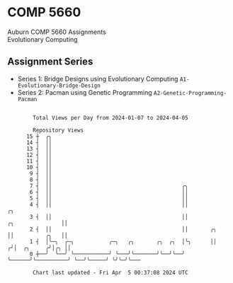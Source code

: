 # COMP 5660
Auburn COMP 5660 Assignments  
Evolutionary Computing

## Assignment Series
- Series 1: Bridge Designs using Evolutionary Computing `A1-Evolutionary-Bridge-Design`
- Series 2: Pacman using Genetic Programming `A2-Genetic-Programming-Pacman`

```

        Total Views per Day from 2024-01-07 to 2024-04-05

        Repository Views
      15 ┼  ╭╮
      14 ┤  ││
      13 ┤  ││
      12 ┤  ││
      11 ┤  ││
      10 ┤  ││
       9 ┤  ││
       8 ┤  ││
       7 ┤  ││                                         ╭╮
       6 ┤  ││                                         ││
       5 ┤  ││                                         ││
       4 ┤  ││                                         ││                                     ╭╮
       3 ┤  ││                                         ││                    ╭╮               ││
       2 ┤  ││                                         ││       ╭╮           ││          ╭╮   ││
       1 ┤  │╰─╮  ╭─╮           ╭─╮   ╭╮       ╭╮  ╭╮  │╰╮      ││          ╭╯│  ╭╮     ╭╯│╭╮ ││
       0 ┼──╯  ╰──╯ ╰───────────╯ ╰───╯╰───────╯╰──╯╰──╯ ╰──────╯╰──────────╯ ╰──╯╰─────╯ ╰╯╰─╯╰───

        Chart last updated - Fri Apr  5 00:37:08 2024 UTC
        
```

